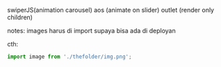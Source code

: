 swiperJS(animation carousel)
aos (animate on slider)
outlet (render only children)

notes: images harus di import supaya bisa ada di deployan

cth:
```javascript
import image from './thefolder/img.png';
